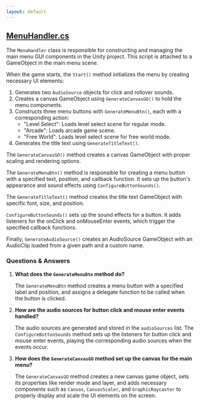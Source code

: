 ```yaml
---
layout: default
---
```


## [MenuHandler.cs](https://github.com/corovcam/pipe-world/blob/main/Assets/Scripts/MenuHandler.cs)

The `MenuHandler` class is responsible for constructing and managing the main menu GUI components in the Unity project. This script is attached to a GameObject in the main menu scene.

When the game starts, the `Start()` method initializes the menu by creating necessary UI elements:

1. Generates two `AudioSource` objects for click and rollover sounds.
2. Creates a canvas GameObject using `GenerateCanvasGO()` to hold the menu components.
3. Constructs three menu buttons with `GenerateMenuBtn()`, each with a corresponding action:
   - "Level Select": Loads level select scene for regular mode.
   - "Arcade": Loads arcade game scene.
   - "Free World": Loads level select scene for free world mode.
4. Generates the title text using `GenerateTitleText()`.

The `GenerateCanvasGO()` method creates a canvas GameObject with proper scaling and rendering options.

The `GenerateMenuBtn()` method is responsible for creating a menu button with a specified text, position, and callback function. It sets up the button's appearance and sound effects using `ConfigureButtonSounds()`.

The `GenerateTitleText()` method creates the title text GameObject with specific font, size, and position.

`ConfigureButtonSounds()` sets up the sound effects for a button. It adds listeners for the onClick and onMouseEnter events, which trigger the specified callback functions.

Finally, `GenerateAudioSource()` creates an AudioSource GameObject with an AudioClip loaded from a given path and a custom name.

### Questions & Answers

1. **What does the `GenerateMenuBtn` method do?**

   The `GenerateMenuBtn` method creates a menu button with a specified label and position, and assigns a delegate function to be called when the button is clicked.

2. **How are the audio sources for button click and mouse enter events handled?**

   The audio sources are generated and stored in the `audioSources` list. The `ConfigureButtonSounds` method sets up the listeners for button click and mouse enter events, playing the corresponding audio sources when the events occur.

3. **How does the `GenerateCanvasGO` method set up the canvas for the main menu?**

   The `GenerateCanvasGO` method creates a new canvas game object, sets its properties like render mode and layer, and adds necessary components such as `Canvas`, `CanvasScaler`, and `GraphicRaycaster` to properly display and scale the UI elements on the screen.